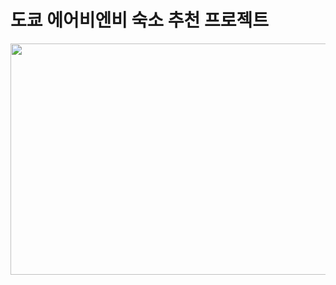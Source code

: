# 도쿄 에어비엔비 숙소 추천 프로젝트
<img src="[https://www.dailylog.co.kr/news/photo/201204/3888_1733_4612.jpg](https://i.namu.wiki/i/W7DfkgMCR-NkhKTuOPf8nf_FH6zUI4EmCk7eVENyENcDrjLMZHTIgEPbddmtPPtMUftrsZa4QQembqVgKj07K0ETwxvM2zrH6vYwPfM1t4gkUU-6VThBZLKWMXBDMGTDwUeBZcKegV9aUaX1--xGLw.svg)https://i.namu.wiki/i/W7DfkgMCR-NkhKTuOPf8nf_FH6zUI4EmCk7eVENyENcDrjLMZHTIgEPbddmtPPtMUftrsZa4QQembqVgKj07K0ETwxvM2zrH6vYwPfM1t4gkUU-6VThBZLKWMXBDMGTDwUeBZcKegV9aUaX1--xGLw.svg" width="700" height="370" div align="center">
